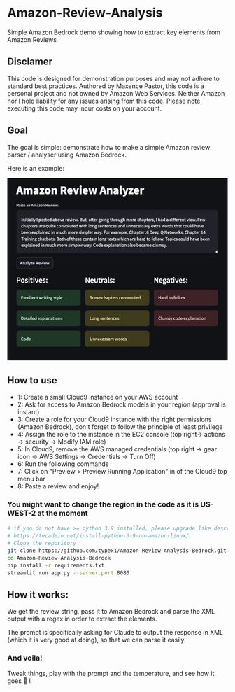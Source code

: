 # Amazon-Review-Analysis
Simple Amazon Bedrock demo showing how to extract key elements from Amazon Reviews

## Disclamer
This code is designed for demonstration purposes and may not adhere to standard best practices.
Authored by Maxence Pastor, this code is a personal project and not owned by Amazon Web Services.
Neither Amazon nor I hold liability for any issues arising from this code.
Please note, executing this code may incur costs on your account.

## Goal

The goal is simple: demonstrate how to make a simple Amazon review parser / analyser using Amazon Bedrock. 

Here is an example: 

![Screenshot](https://github.com/maxpastor/Amazon-Review-Analysis/blob/main/resources/Screenshot.png)

## How to use 

- 1: Create a small Cloud9 instance on your AWS account
- 2: Ask for access to Amazon Bedrock models in your region (approval is instant)
- 3: Create a role for your Cloud9 instance with the right permissions (Amazon Bedrock), don't forget to follow the principle of least privilege
- 4: Assign the role to the instance in the EC2 console (top right-> actions -> security -> Modify IAM role)
- 5: In Cloud9, remove the AWS managed credentials (top right -> gear icon -> AWS Settings -> Credentials -> Turn Off)
- 6: Run the following commands
- 7: Click on "Preview > Preview Running Application" in of the Cloud9 top menu bar
- 8: Paste a review and enjoy!

### You might want to change the region in the code as it is US-WEST-2 at the moment
```bash
# if you do not have >= python 3.9 installed, please upgrade like described here:
# https://tecadmin.net/install-python-3-9-on-amazon-linux/
# Clone the repository
git clone https://github.com/typex1/Amazon-Review-Analysis-Bedrock.git
cd Amazon-Review-Analysis-Bedrock
pip install -r requirements.txt
streamlit run app.py --server.port 8080
```

## How it works: 

We get the review string, pass it to Amazon Bedrock and parse the XML output with a regex in order to extract the elements.

The prompt is specifically asking for Claude to output the response in XML (which it is very good at doing), so that we can parse it easily.

### And voila!

Tweak things, play with the prompt and the temperature, and see how it goes 🤗 ! 




